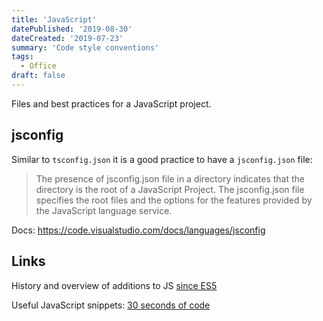 ```yaml
---
title: 'JavaScript'
datePublished: '2019-08-30'
dateCreated: '2019-07-23'
summary: 'Code style conventions'
tags:
  - Office
draft: false
---
```


Files and best practices for a JavaScript project.

## jsconfig

Similar to `tsconfig.json` it is a good practice to have a `jsconfig.json` file:

> The presence of jsconfig.json file in a directory indicates that the directory is the root of a JavaScript Project. The jsconfig.json file specifies the root files and the options for the features provided by the JavaScript language service.

Docs: https://code.visualstudio.com/docs/languages/jsconfig

## Links

History and overview of additions to JS [since ES5](https://www.freecodecamp.org/news/es5-to-esnext-heres-every-feature-added-to-javascript-since-2015-d0c255e13c6e/)

Useful JavaScript snippets: [30 seconds of code](https://github.com/30-seconds/30-seconds-of-code)

